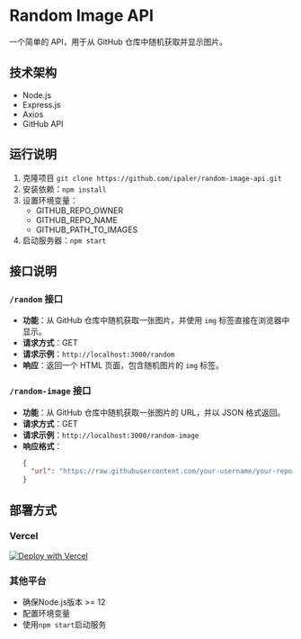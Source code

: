 # Random Image API

一个简单的 API，用于从 GitHub 仓库中随机获取并显示图片。

## 技术架构

- Node.js
- Express.js
- Axios
- GitHub API

## 运行说明

1. 克隆项目 `git clone https://github.com/ipaler/random-image-api.git`
2. 安装依赖：`npm install`
3. 设置环境变量：
   - GITHUB_REPO_OWNER
   - GITHUB_REPO_NAME
   - GITHUB_PATH_TO_IMAGES
4. 启动服务器：`npm start`

## 接口说明

### `/random` 接口

- **功能**：从 GitHub 仓库中随机获取一张图片，并使用 `img` 标签直接在浏览器中显示。
- **请求方式**：GET
- **请求示例**：`http://localhost:3000/random`
- **响应**：返回一个 HTML 页面，包含随机图片的 `img` 标签。

### `/random-image` 接口

- **功能**：从 GitHub 仓库中随机获取一张图片的 URL，并以 JSON 格式返回。
- **请求方式**：GET
- **请求示例**：`http://localhost:3000/random-image`
- **响应格式**：
  ```json
  {
    "url": "https://raw.githubusercontent.com/your-username/your-repo/main/path/to/image.jpg"
  }
  ```

## 部署方式

### Vercel

[![Deploy with Vercel](https://vercel.com/button)](https://vercel.com/new/clone?repository-url=https%3A%2F%2Fgithub.com%2Fipaler%2Frandom-image-api)

### 其他平台

- 确保Node.js版本 >= 12
- 配置环境变量
- 使用`npm start`启动服务